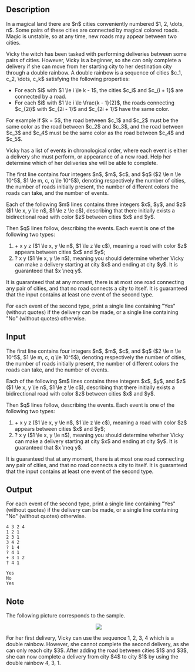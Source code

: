 ## Description

<div><p>In a magical land there are $n$ cities conveniently numbered $1, 2, \dots, n$. Some pairs of these cities are connected by magical colored roads. Magic is unstable, so at any time, new roads may appear between two cities.</p><p>Vicky the witch has been tasked with performing deliveries between some pairs of cities. However, Vicky is a beginner, so she can only complete a delivery if she can move from her starting city to her destination city through a <span class="tex-font-style-it">double rainbow</span>. A double rainbow is a sequence of cities $c_1, c_2, \dots, c_k$ satisfying the following properties:</p><ul> <li> For each $i$ with $1 \le i \le k - 1$, the cities $c_i$ and $c_{i + 1}$ are connected by a road. </li><li> For each $i$ with $1 \le i \le \frac{k - 1}{2}$, the roads connecting $c_{2i}$ with $c_{2i - 1}$ and $c_{2i + 1}$ have the same color. </li></ul><p>For example if $k = 5$, the road between $c_1$ and $c_2$ must be the same color as the road between $c_2$ and $c_3$, and the road between $c_3$ and $c_4$ must be the same color as the road between $c_4$ and $c_5$.</p><p>Vicky has a list of events in chronological order, where each event is either a delivery she must perform, or appearance of a new road. Help her determine which of her deliveries she will be able to complete.</p></div><div class="input-specification"><p>The first line contains four integers $n$, $m$, $c$, and $q$ ($2 \le n \le 10^5$, $1 \le m, c, q \le 10^5$), denoting respectively the number of cities, the number of roads initially present, the number of different colors the roads can take, and the number of events.</p><p>Each of the following $m$ lines contains three integers $x$, $y$, and $z$ ($1 \le x, y \le n$, $1 \le z \le c$), describing that there initially exists a bidirectional road with color $z$ between cities $x$ and $y$.</p><p>Then $q$ lines follow, describing the events. Each event is one of the following two types: </p><ol> <li> <span class="tex-font-style-tt">+ x y z</span> ($1 \le x, y \le n$, $1 \le z \le c$), meaning a road with color $z$ appears between cities $x$ and $y$; </li><li> <span class="tex-font-style-tt">? x y</span> ($1 \le x, y \le n$), meaning you should determine whether Vicky can make a delivery starting at city $x$ and ending at city $y$. It is guaranteed that $x \neq y$. </li></ol><p>It is guaranteed that at any moment, there is at most one road connecting any pair of cities, and that no road connects a city to itself. It is guaranteed that the input contains at least one event of the second type.</p></div><div class="output-specification"><p>For each event of the second type, print a single line containing "<span class="tex-font-style-tt">Yes</span>" (without quotes) if the delivery can be made, or a single line containing "<span class="tex-font-style-tt">No</span>" (without quotes) otherwise.</p></div>

## Input

<p>The first line contains four integers $n$, $m$, $c$, and $q$ ($2 \le n \le 10^5$, $1 \le m, c, q \le 10^5$), denoting respectively the number of cities, the number of roads initially present, the number of different colors the roads can take, and the number of events.</p><p>Each of the following $m$ lines contains three integers $x$, $y$, and $z$ ($1 \le x, y \le n$, $1 \le z \le c$), describing that there initially exists a bidirectional road with color $z$ between cities $x$ and $y$.</p><p>Then $q$ lines follow, describing the events. Each event is one of the following two types: </p><ol> <li> <span class="tex-font-style-tt">+ x y z</span> ($1 \le x, y \le n$, $1 \le z \le c$), meaning a road with color $z$ appears between cities $x$ and $y$; </li><li> <span class="tex-font-style-tt">? x y</span> ($1 \le x, y \le n$), meaning you should determine whether Vicky can make a delivery starting at city $x$ and ending at city $y$. It is guaranteed that $x \neq y$. </li></ol><p>It is guaranteed that at any moment, there is at most one road connecting any pair of cities, and that no road connects a city to itself. It is guaranteed that the input contains at least one event of the second type.</p>

## Output

<p>For each event of the second type, print a single line containing "<span class="tex-font-style-tt">Yes</span>" (without quotes) if the delivery can be made, or a single line containing "<span class="tex-font-style-tt">No</span>" (without quotes) otherwise.</p>





```input1
4 3 2 4
1 2 1
2 3 1
3 4 2
? 1 4
? 4 1
+ 3 1 2
? 4 1
```




```output1
Yes
No
Yes
```



## Note

<p>The following picture corresponds to the sample.</p><center> <img class="tex-graphics" src="file://xm0R7AqT.png" style="max-width: 100.0%;max-height: 100.0%;"> </center><p>For her first delivery, Vicky can use the sequence <span class="tex-font-style-tt">1, 2, 3, 4</span> which is a double rainbow. However, she cannot complete the second delivery, as she can only reach city $3$. After adding the road between cities $1$ and $3$, she can now complete a delivery from city $4$ to city $1$ by using the double rainbow <span class="tex-font-style-tt">4, 3, 1</span>.</p>
